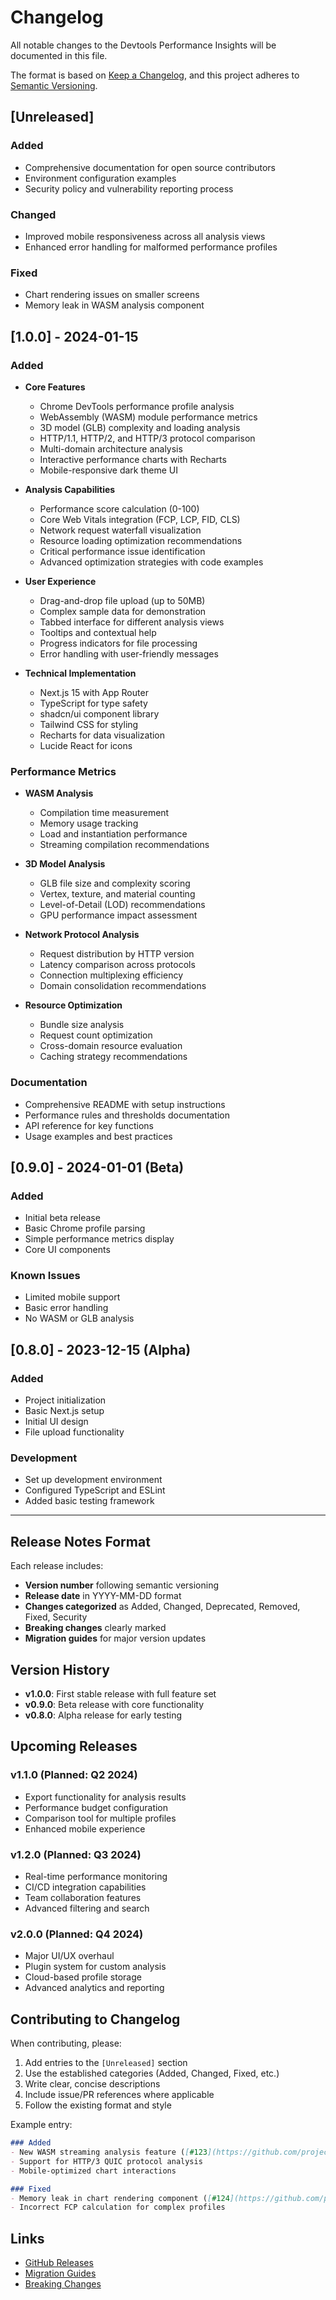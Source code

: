 # Changelog

All notable changes to the Devtools Performance Insights will be documented in this file.

The format is based on [Keep a Changelog](https://keepachangelog.com/en/1.0.0/),
and this project adheres to [Semantic Versioning](https://semver.org/spec/v2.0.0.html).

## [Unreleased]

### Added
- Comprehensive documentation for open source contributors
- Environment configuration examples
- Security policy and vulnerability reporting process

### Changed
- Improved mobile responsiveness across all analysis views
- Enhanced error handling for malformed performance profiles

### Fixed
- Chart rendering issues on smaller screens
- Memory leak in WASM analysis component

## [1.0.0] - 2024-01-15

### Added
- **Core Features**
  - Chrome DevTools performance profile analysis
  - WebAssembly (WASM) module performance metrics
  - 3D model (GLB) complexity and loading analysis
  - HTTP/1.1, HTTP/2, and HTTP/3 protocol comparison
  - Multi-domain architecture analysis
  - Interactive performance charts with Recharts
  - Mobile-responsive dark theme UI

- **Analysis Capabilities**
  - Performance score calculation (0-100)
  - Core Web Vitals integration (FCP, LCP, FID, CLS)
  - Network request waterfall visualization
  - Resource loading optimization recommendations
  - Critical performance issue identification
  - Advanced optimization strategies with code examples

- **User Experience**
  - Drag-and-drop file upload (up to 50MB)
  - Complex sample data for demonstration
  - Tabbed interface for different analysis views
  - Tooltips and contextual help
  - Progress indicators for file processing
  - Error handling with user-friendly messages

- **Technical Implementation**
  - Next.js 15 with App Router
  - TypeScript for type safety
  - shadcn/ui component library
  - Tailwind CSS for styling
  - Recharts for data visualization
  - Lucide React for icons

### Performance Metrics
- **WASM Analysis**
  - Compilation time measurement
  - Memory usage tracking
  - Load and instantiation performance
  - Streaming compilation recommendations

- **3D Model Analysis**
  - GLB file size and complexity scoring
  - Vertex, texture, and material counting
  - Level-of-Detail (LOD) recommendations
  - GPU performance impact assessment

- **Network Protocol Analysis**
  - Request distribution by HTTP version
  - Latency comparison across protocols
  - Connection multiplexing efficiency
  - Domain consolidation recommendations

- **Resource Optimization**
  - Bundle size analysis
  - Request count optimization
  - Cross-domain resource evaluation
  - Caching strategy recommendations

### Documentation
- Comprehensive README with setup instructions
- Performance rules and thresholds documentation
- API reference for key functions
- Usage examples and best practices

## [0.9.0] - 2024-01-01 (Beta)

### Added
- Initial beta release
- Basic Chrome profile parsing
- Simple performance metrics display
- Core UI components

### Known Issues
- Limited mobile support
- Basic error handling
- No WASM or GLB analysis

## [0.8.0] - 2023-12-15 (Alpha)

### Added
- Project initialization
- Basic Next.js setup
- Initial UI design
- File upload functionality

### Development
- Set up development environment
- Configured TypeScript and ESLint
- Added basic testing framework

---

## Release Notes Format

Each release includes:
- **Version number** following semantic versioning
- **Release date** in YYYY-MM-DD format
- **Changes categorized** as Added, Changed, Deprecated, Removed, Fixed, Security
- **Breaking changes** clearly marked
- **Migration guides** for major version updates

## Version History

- **v1.0.0**: First stable release with full feature set
- **v0.9.0**: Beta release with core functionality
- **v0.8.0**: Alpha release for early testing

## Upcoming Releases

### v1.1.0 (Planned: Q2 2024)
- Export functionality for analysis results
- Performance budget configuration
- Comparison tool for multiple profiles
- Enhanced mobile experience

### v1.2.0 (Planned: Q3 2024)
- Real-time performance monitoring
- CI/CD integration capabilities
- Team collaboration features
- Advanced filtering and search

### v2.0.0 (Planned: Q4 2024)
- Major UI/UX overhaul
- Plugin system for custom analysis
- Cloud-based profile storage
- Advanced analytics and reporting

## Contributing to Changelog

When contributing, please:
1. Add entries to the `[Unreleased]` section
2. Use the established categories (Added, Changed, Fixed, etc.)
3. Write clear, concise descriptions
4. Include issue/PR references where applicable
5. Follow the existing format and style

Example entry:
```markdown
### Added
- New WASM streaming analysis feature ([#123](https://github.com/project/repo/pull/123))
- Support for HTTP/3 QUIC protocol analysis
- Mobile-optimized chart interactions

### Fixed
- Memory leak in chart rendering component ([#124](https://github.com/project/repo/issues/124))
- Incorrect FCP calculation for complex profiles
```

## Links

- [GitHub Releases](https://github.com/project/repo/releases)
- [Migration Guides](https://github.com/project/repo/wiki/Migration-Guides)
- [Breaking Changes](https://github.com/project/repo/wiki/Breaking-Changes)
